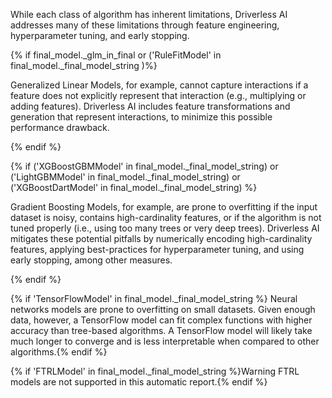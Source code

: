 While each class of algorithm has inherent limitations, Driverless AI addresses many of these limitations through feature engineering, hyperparameter tuning, and early stopping. 

{% if  final_model._glm_in_final or  ('RuleFitModel' in final_model._final_model_string )%}

Generalized Linear Models, for example, cannot capture interactions if a feature does not explicitly represent that interaction (e.g., multiplying or adding features). Driverless AI includes feature transformations and generation that represent interactions, to minimize this possible performance drawback.

{% endif %}

{% if ('XGBoostGBMModel' in final_model._final_model_string) or ('LightGBMModel' in final_model._final_model_string) or ('XGBoostDartModel' in final_model._final_model_string) %} 

Gradient Boosting Models, for example, are prone to overfitting if the input dataset is noisy, contains high-cardinality features, or if the algorithm is not tuned properly (i.e., using too many trees or very deep trees). Driverless AI mitigates these potential pitfalls by numerically encoding high-cardinality features, applying best-practices for hyperparameter tuning, and using early stopping, among other measures.

{% endif %}

{% if  'TensorFlowModel' in final_model._final_model_string %}
Neural networks models are prone to overfitting on small datasets. Given enough data, however, a TensorFlow model can fit complex functions with higher accuracy than tree-based algorithms. A TensorFlow model will likely take much longer to converge and is less interpretable when compared to other algorithms.{% endif %}

{% if  'FTRLModel' in final_model._final_model_string %}Warning FTRL models are not supported in this automatic report.{% endif %}


